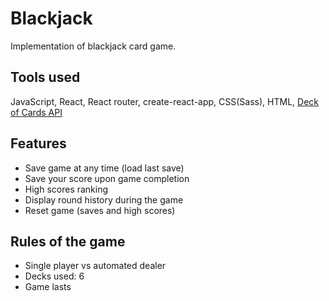 # Blackjack
Implementation of blackjack card game.

## Tools used
JavaScript, React, React router, create-react-app, CSS(Sass), HTML, [Deck of Cards API](https://deckofcardsapi.com/)

## Features
- Save game at any time (load last save)
- Save your score upon game completion
- High scores ranking
- Display round history during the game
- Reset game (saves and high scores)

## Rules of the game
- Single player vs automated dealer
- Decks used: 6
- Game lasts
